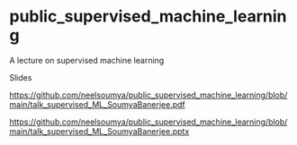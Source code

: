 # public_supervised_machine_learning

A lecture on supervised machine learning

Slides

https://github.com/neelsoumya/public_supervised_machine_learning/blob/main/talk_supervised_ML_SoumyaBanerjee.pdf

https://github.com/neelsoumya/public_supervised_machine_learning/blob/main/talk_supervised_ML_SoumyaBanerjee.pptx

